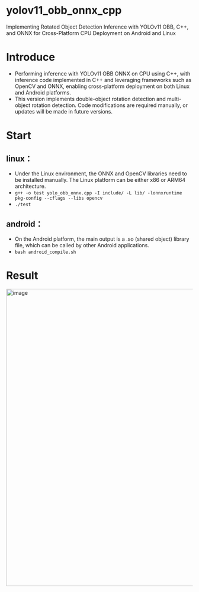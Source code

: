 # yolov11_obb_onnx_cpp
Implementing Rotated Object Detection Inference with YOLOv11 OBB, C++, and ONNX for Cross-Platform CPU Deployment on Android and Linux

# Introduce
- Performing inference with YOLOv11 OBB ONNX on CPU using C++, with inference code implemented in C++ and leveraging frameworks such as OpenCV and ONNX, enabling cross-platform deployment on both Linux and Android platforms.
- This version implements double-object rotation detection and multi-object rotation detection. Code modifications are required manually, or updates will be made in future versions.

# Start
## linux：
- Under the Linux environment, the ONNX and OpenCV libraries need to be installed manually. The Linux platform can be either x86 or ARM64 architecture.  
- `g++ -o test yolo_obb_onnx.cpp -I include/ -L lib/ -lonnxruntime pkg-config --cflags --libs opencv`  
- `./test`
## android：
- On the Android platform, the main output is a .so (shared object) library file, which can be called by other Android applications.  
- `bash android_compile.sh`
# Result
<img width="800" height="800" alt="image" src="https://github.com/user-attachments/assets/9824749d-8fe4-4382-802f-6b94674772b9" />
